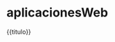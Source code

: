 # aplicacionesWeb
<html ng-app="miapp">
	<script src="E:/AplicacioneWeb/angular-1.5.8/angular.js"> </script>
		<body ng-controller='control1'>
		{{titulo}}
		<reloj modo='hora'/>
		<script>
		var miapp=angular.module('miapp',[])
		.controller('control1',function($scope)
								{
								$scope.titulo='Mi aplicacion';
								}
					).directive('reloj', function($interval){
					var objeto;
					objeto={restrict:'E', link:function(scope, elemento, atributo){
					elemento.html("mi reloj "+ atributo.modo);
					}};
					return objeto
					});
					
					
		</script>
		</body>
</html>
